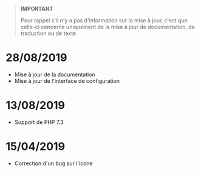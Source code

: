 >**IMPORTANT**
>
>Pour rappel s'il n'y a pas d'information sur la mise à jour, c'est que celle-ci concerne uniquement de la mise à jour de documentation, de traduction ou de texte

# 28/08/2019

- Mise à jour de la documentation
- Mise à jour de l'interface de configuration

# 13/08/2019

- Support de PHP 7.3

# 15/04/2019

- Correction d'un bug sur l'icone
